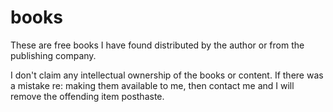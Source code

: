 # books
These are free books I have found distributed by the author or from the publishing company.

I don't claim any intellectual ownership of the books or content. If there was a mistake re: making them available to me, then contact
me and I will remove the offending item posthaste.
